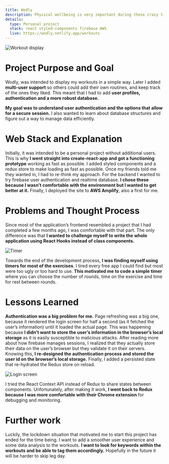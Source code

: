 ```yaml
---
title: Wodly
description: Physical wellbeing is very important during these crazy times. Most of us are spending our days at home and find it quite challenging to keep a consistent workout routine. I developed Wodly to <b>help me keep track of workouts</b> that I enjoyed or wanted to try in the future. This was <b>my first venture into user authentication and building a user database from scratch</b>. I decided that Firebase was the way to go because it offers both services.
details:
  type: Personal project
  stack: react styled-components firebase AWS
  live: https://wodly.netlify.app/workouts
---
```


![Workout display](/img/wodly/workout.png "Workout display")

# Project Purpose and Goal

Wodly, was intended to display my workouts in a simple way. Later I added **multi-user support** so others could add their own routines, and keep track of the ones they liked. This meant that I had to add **user profiles, authentication and a more robust database.**

**My goal was to understand user authentication and the options that allow for a secure session.** I also wanted to learn about database structures and figure out a way to manage data efficiently.

# Web Stack and Explanation

Initially, it was intended to be a personal project without additional users. This is why **I went straight into create-react-app and got a functioning prototype** working as fast as possible. I added styled components and a redux store to make loading as fast as possible. Once my friends told me they wanted in, I had to re-think my approach. For the backend I wanted to try firebase user authentication and realtime database. **I chose these because I wasn’t comfortable with the environment but I wanted to get better at it.** Finally, I deployed the site to **AWS Amplify**, also a first for me.

# Problems and Thought Process

Since most of the application’s frontend resembled a project that I had completed a few months ago, I was comfortable with that part. The only difference was that **I wanted to challenge myself to write the whole application using React Hooks instead of class components.**

![Timer](/img/wodly/timer.png "Timer")

Towards the end of the development process, **I was finding myself using timers for most of the exercises**. I tired every free app I could find but most were too ugly or too hard to use. **This motivated me to code a simple timer** where you can choose the number of rounds, time on the exercise and time for rest between rounds.

# Lessons Learned

**Authentication was a big problem for me.** Page refreshing was a big one, because it rendered the login screen for half a second (as it fetched the user’s information) until it loaded the actual page. This was happening because **I didn’t want to store the user’s information in the browser’s local storage** as it is easily susceptible to malicious attacks. After reading more about how firebase manages sessions, I realized that they actually store their data on the user’s browser but they validate it on their servers. Knowing this, **I re-designed the authentication process and stored the user id on the browser’s local storage.** Finally, I added a persisted state that re-hydrated the Redux store on reload.

![Login screen](/img/wodly/loginDesktop.png "Login screen")

I tried the React Context API instead of Redux to share states between components. Unfortunately, after making it work, **I went back to Redux because I was more comfortable with their Chrome extension** for debugging and monitoring.

# Further work

Luckily, the lockdown situation that motivated me to start this project has ended for the time being. I want to add a smoother user experience and some data analysis to the workouts. **I want to look for keywords within the workouts and be able to tag them accordingly.** Hopefully in the future it will be harder to skip leg day.
